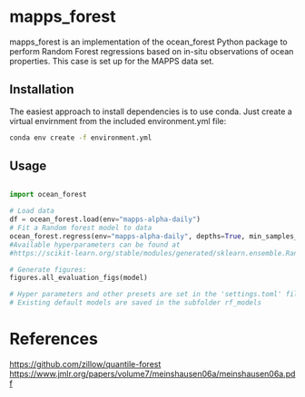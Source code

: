 # mapps_forest

mapps_forest is an implementation of the ocean_forest Python package to perform Random Forest regressions based on in-situ observations of ocean properties. This case is set up for the MAPPS data set.

## Installation

The easiest approach to install dependencies is to use conda. Just create a virtual envirnment from the included environment.yml file:

```bash
conda env create -f environment.yml 
```

## Usage

```python

import ocean_forest

# Load data
df = ocean_forest.load(env="mapps-alpha-daily")
# Fit a Random forest model to data
ocean_forest.regress(env="mapps-alpha-daily", depths=True, min_samples_leaf=8)
#Available hyperparameters can be found at
#https://scikit-learn.org/stable/modules/generated/sklearn.ensemble.RandomForestRegressor.html

# Generate figures:
figures.all_evaluation_figs(model)

# Hyper parameters and other presets are set in the 'settings.toml' file 
# Existing default models are saved in the subfolder rf_models

```

# References
https://github.com/zillow/quantile-forest
https://www.jmlr.org/papers/volume7/meinshausen06a/meinshausen06a.pdf

